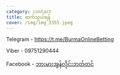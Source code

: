 ```yaml
---
category: contact
title: ဆက်သွယ်ရန်
cover: /img/img_2355.jpeg
---
```

Telegram - <https://t.me/BurmaOnlineBetting>

Viber - 09751290444

Facebook - [ဘားမားအွန်လိုင်းဘတ်တင်](https://t.me/BurmaOnlineBetting)